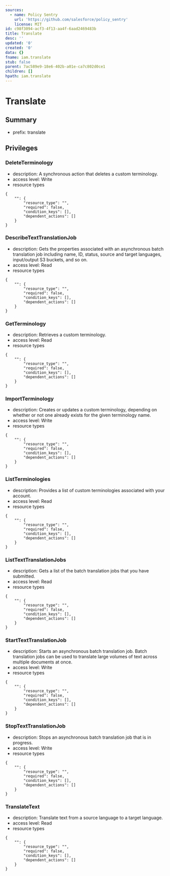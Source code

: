 ```yaml
---
sources:
  - name: Policy Sentry
    url: 'https://github.com/salesforce/policy_sentry'
    license: MIT
id: c98f3094-acf3-4f13-aa4f-6aad2469483b
title: Translate
desc: ''
updated: '0'
created: '0'
data: {}
fname: iam.translate
stub: false
parent: 7ac589e9-18e6-402b-a01e-ca7c802d0ce1
children: []
hpath: iam.translate
---
```

# Translate

## Summary

- prefix: translate

## Privileges

### DeleteTerminology

- description: A synchronous action that deletes a custom terminology.
- access level: Write
- resource types

```
{
    "": {
        "resource_type": "",
        "required": false,
        "condition_keys": [],
        "dependent_actions": []
    }
}
```

### DescribeTextTranslationJob

- description: Gets the properties associated with an asynchronous batch translation job including name, ID, status, source and target languages, input/output S3 buckets, and so on.
- access level: Read
- resource types

```
{
    "": {
        "resource_type": "",
        "required": false,
        "condition_keys": [],
        "dependent_actions": []
    }
}
```

### GetTerminology

- description: Retrieves a custom terminology.
- access level: Read
- resource types

```
{
    "": {
        "resource_type": "",
        "required": false,
        "condition_keys": [],
        "dependent_actions": []
    }
}
```

### ImportTerminology

- description: Creates or updates a custom terminology, depending on whether or not one already exists for the given terminology name.
- access level: Write
- resource types

```
{
    "": {
        "resource_type": "",
        "required": false,
        "condition_keys": [],
        "dependent_actions": []
    }
}
```

### ListTerminologies

- description: Provides a list of custom terminologies associated with your account.
- access level: Read
- resource types

```
{
    "": {
        "resource_type": "",
        "required": false,
        "condition_keys": [],
        "dependent_actions": []
    }
}
```

### ListTextTranslationJobs

- description: Gets a list of the batch translation jobs that you have submitted.
- access level: Read
- resource types

```
{
    "": {
        "resource_type": "",
        "required": false,
        "condition_keys": [],
        "dependent_actions": []
    }
}
```

### StartTextTranslationJob

- description: Starts an asynchronous batch translation job. Batch translation jobs can be used to translate large volumes of text across multiple documents at once.
- access level: Write
- resource types

```
{
    "": {
        "resource_type": "",
        "required": false,
        "condition_keys": [],
        "dependent_actions": []
    }
}
```

### StopTextTranslationJob

- description: Stops an asynchronous batch translation job that is in progress.
- access level: Write
- resource types

```
{
    "": {
        "resource_type": "",
        "required": false,
        "condition_keys": [],
        "dependent_actions": []
    }
}
```

### TranslateText

- description: Translate text from a source language to a target language.
- access level: Read
- resource types

```
{
    "": {
        "resource_type": "",
        "required": false,
        "condition_keys": [],
        "dependent_actions": []
    }
}
```
